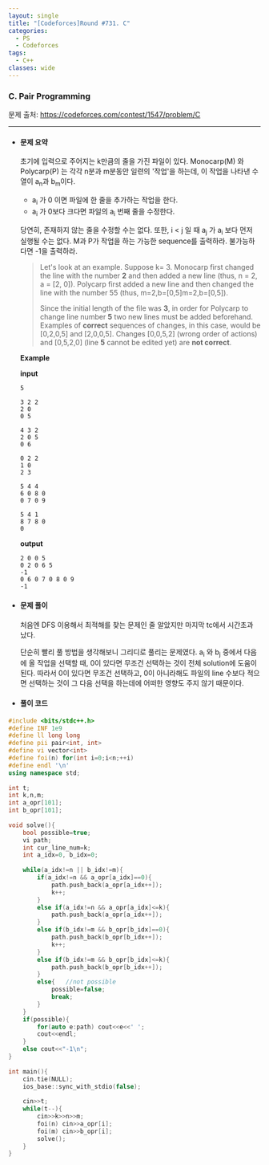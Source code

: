 ```yaml
---
layout: single
title: "[Codeforces]Round #731. C"
categories:
  - PS
  - Codeforces
tags:
  - C++
classes: wide
---
```




### C. Pair Programming

문제 출처: <https://codeforces.com/contest/1547/problem/C>

---



* #### **문제 요약**

  초기에 입력으로 주어지는 k만큼의 줄을 가진 파일이 있다. Monocarp(M) 와 Polycarp(P) 는 각각 n분과 m분동안 일련의 '작업'을 하는데, 이 작업을 나타낸 수열이 a<sub>n</sub>과 b<sub>m</sub>이다. 
  
  - a<sub>i</sub> 가 0 이면 파일에 한 줄을 추가하는 작업을 한다. 
  - a<sub>i</sub> 가 0보다 크다면 파일의 a<sub>i</sub> 번째 줄을 수정한다. 
  
  당연히, 존재하지 않는 줄을 수정할 수는 없다. 또한, i < j 일 때 a<sub>j</sub> 가 a<sub>i</sub> 보다 먼저 실행될 수는 없다. M과 P가 작업을 하는 가능한 sequence를 출력하라. 불가능하다면 -1을 출력하라.
  
  > Let's look at an example. Suppose k= 3. Monocarp first changed the line with the number **2** and then added a new line (thus, n = 2, a = [2, 0]). Polycarp first added a new line and then changed the line with the number 55 (thus, m=2,b=[0,5]m=2,b=[0,5]).
  >
  > Since the initial length of the file was **3**, in order for Polycarp to change line number **5** two new lines must be added beforehand. Examples of **correct** sequences of changes, in this case, would be [0,2,0,5] and [2,0,0,5]. Changes [0,0,5,2] (wrong order of actions) and [0,5,2,0] (line **5** cannot be edited yet) are **not correct**.
  
  
  
  **Example**
  
  **input**
  
  ```
  5
  
  3 2 2
  2 0
  0 5
  
  4 3 2
  2 0 5
  0 6
  
  0 2 2
  1 0
  2 3
  
  5 4 4
  6 0 8 0
  0 7 0 9
  
  5 4 1
  8 7 8 0
  0
  ```
  
  **output**
  
  ```
  2 0 0 5 
  0 2 0 6 5 
  -1
  0 6 0 7 0 8 0 9
  -1
  ```
  
* #### **문제 풀이** 

  처음엔 DFS 이용해서 최적해를 찾는 문제인 줄 알았지만 마지막 tc에서 시간초과 났다.

  단순히 빨리 풀 방법을 생각해보니 그리디로 풀리는 문제였다. a<sub>i</sub> 와 b<sub>j</sub> 중에서 다음에 올 작업을 선택할 때, 0이 있다면 무조건 선택하는 것이 전체 solution에 도움이 된다. 따라서 0이 있다면 무조건 선택하고, 0이 아니라해도 파일의 line 수보다 적으면 선택하는 것이 그 다음 선택을 하는데에 어떠한 영향도 주지 않기 때문이다.

    

  

* #### **풀이 코드**

```c++
#include <bits/stdc++.h>
#define INF 1e9
#define ll long long
#define pii pair<int, int> 
#define vi vector<int> 
#define foi(n) for(int i=0;i<n;++i)
#define endl '\n'
using namespace std;
 
int t;
int k,n,m;
int a_opr[101];
int b_opr[101];
 
void solve(){
    bool possible=true;
    vi path;
    int cur_line_num=k;
    int a_idx=0, b_idx=0;
    
    while(a_idx!=n || b_idx!=m){
        if(a_idx!=n && a_opr[a_idx]==0){
            path.push_back(a_opr[a_idx++]);
            k++;
        }
        else if(a_idx!=n && a_opr[a_idx]<=k){
            path.push_back(a_opr[a_idx++]);
        }
        else if(b_idx!=m && b_opr[b_idx]==0){
            path.push_back(b_opr[b_idx++]);
            k++;
        }
        else if(b_idx!=m && b_opr[b_idx]<=k){
            path.push_back(b_opr[b_idx++]);
        }
        else{   //not possible
            possible=false;
            break;
        }
    }
    if(possible){
        for(auto e:path) cout<<e<<' ';
        cout<<endl;
    }
    else cout<<"-1\n";
}
 
int main(){
    cin.tie(NULL);
    ios_base::sync_with_stdio(false);
 
    cin>>t;
    while(t--){
        cin>>k>>n>>m;
        foi(n) cin>>a_opr[i];
        foi(m) cin>>b_opr[i];
        solve();
    }
}
```

